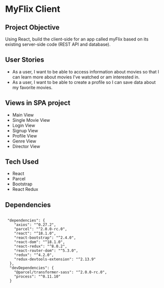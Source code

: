 # **MyFlix Client**

## **Project Objective**

Using React, build the client-side for an app called myFlix based on its
existing server-side code (REST API and database).

## User Stories

- As a user, I want to be able to access information about movies so that I can learn more
  about movies I’ve watched or am interested in.
- As a user, I want to be able to create a profile so I can save data about my favorite movies.

## Views in SPA project

- Main View
- Single Movie View
- Login View
- Signup View
- Profile View
- Genre View
- Director View

## Tech Used

- React
- Parcel
- Bootstrap
- React Redux

## Dependencies

```

 "dependencies": {
    "axios": "^0.27.2",
    "parcel": "^2.0.0-rc.0",
    "react": "^18.1.0",
    "react-bootstrap": "^2.4.0",
    "react-dom": "^18.1.0",
    "react-redux": "^8.0.2",
    "react-router-dom": "^5.3.0",
    "redux": "^4.2.0",
    "redux-devtools-extension": "^2.13.9"
  },
  "devDependencies": {
    "@parcel/transformer-sass": "^2.0.0-rc.0",
    "process": "^0.11.10"
  }
```
